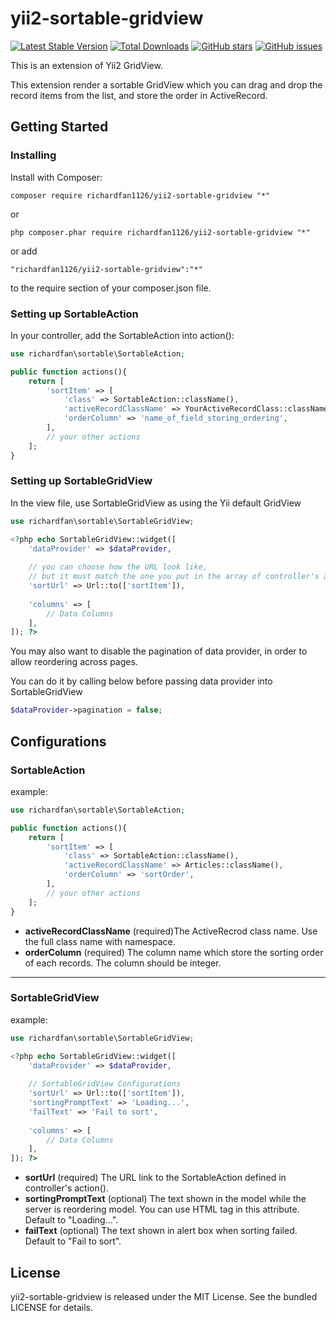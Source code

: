 # yii2-sortable-gridview

[![Latest Stable Version](https://poser.pugx.org/richardfan1126/yii2-sortable-gridview/v/stable)](https://packagist.org/packages/richardfan1126/yii2-sortable-gridview)
[![Total Downloads](https://poser.pugx.org/richardfan1126/yii2-sortable-gridview/downloads)](https://packagist.org/packages/richardfan1126/yii2-sortable-gridview)
[![GitHub stars](https://img.shields.io/github/stars/richardfan1126/yii2-sortable-gridview.svg)](https://github.com/richardfan1126/yii2-sortable-gridview/stargazers)
[![GitHub issues](https://img.shields.io/github/issues/richardfan1126/yii2-sortable-gridview.svg)](https://github.com/richardfan1126/yii2-sortable-gridview/issues)

This is an extension of Yii2 GridView.

This extension render a sortable GridView which you can drag and drop the record items from the list, and store the order in ActiveRecord.

## Getting Started
### Installing
Install with Composer:

    composer require richardfan1126/yii2-sortable-gridview "*"

or

    php composer.phar require richardfan1126/yii2-sortable-gridview "*"

or add

    "richardfan1126/yii2-sortable-gridview":"*"
to the require section of your composer.json file.

### Setting up SortableAction
In your controller, add the SortableAction into action():
```php
use richardfan\sortable\SortableAction;

public function actions(){
    return [
        'sortItem' => [
            'class' => SortableAction::className(),
            'activeRecordClassName' => YourActiveRecordClass::className(),
            'orderColumn' => 'name_of_field_storing_ordering',
        ],
        // your other actions
    ];
}
```

### Setting up SortableGridView
In the view file, use SortableGridView as using the Yii default GridView
```php
use richardfan\sortable\SortableGridView;

<?php echo SortableGridView::widget([
    'dataProvider' => $dataProvider,
    
    // you can choose how the URL look like,
    // but it must match the one you put in the array of controller's action()
    'sortUrl' => Url::to(['sortItem']),
    
    'columns' => [
        // Data Columns
    ],
]); ?>
```

You may also want to disable the pagination of data provider, in order to allow reordering across pages.

You can do it by calling below before passing data provider into SortableGridView
```php
$dataProvider->pagination = false;
```
## Configurations
### SortableAction
example:
```php
use richardfan\sortable\SortableAction;

public function actions(){
    return [
        'sortItem' => [
            'class' => SortableAction::className(),
            'activeRecordClassName' => Articles::className(),
            'orderColumn' => 'sortOrder',
        ],
        // your other actions
    ];
}
```

* **activeRecordClassName**  (required)The ActiveRecrod class name. Use the full class name with namespace.
* **orderColumn**  (required) The column name which store the sorting order of each records. The column should be integer.

---

### SortableGridView
example:
```php
use richardfan\sortable\SortableGridView;

<?php echo SortableGridView::widget([
    'dataProvider' => $dataProvider,
    
    // SortableGridView Configurations
    'sortUrl' => Url::to(['sortItem']),
    'sortingPromptText' => 'Loading...',
    'failText' => 'Fail to sort',
    
    'columns' => [
        // Data Columns
    ],
]); ?>
```

* **sortUrl**  (required) The URL link to the SortableAction defined in controller's action().
* **sortingPromptText**  (optional) The text shown in the model while the server is reordering model. You can use HTML tag in this attribute. Default to "Loading...".
* **failText**  (optional) The text shown in alert box when sorting failed. Default to "Fail to sort".

## License
yii2-sortable-gridview is released under the MIT License. See the bundled LICENSE for details.
